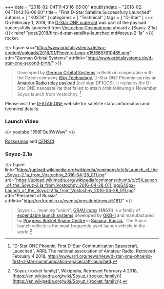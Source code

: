 +++
date = "2018-02-04T11:43:16-06:00"
#publishdate = "2018-02-04T11:43:16-06:00"
title = "First D-Star Satellite Successfully Launched"
authors = [ "K0STK" ]
categories = [ "Technical" ]
tags = [ "D-Star" ]
+++
On February 1, 2018, the
[D-Star ONE cube sat](http://www.orbitalsystems.de/d-star-one-second-birth/)
was part of the payload successfully launched from
[Vostochny Cosmodrome](https://en.wikipedia.org/wiki/Vostochny_Cosmodrome)
aboard a
[Soyuz-2.1a]({{< relref "post/2018/first-d-star-satellite-launched.md#soyuz-2-1a" >}})
rocket.
<!--more-->

{{< figure src="http://www.orbitalsystems.de/wp-content/uploads/2018/01/Phoenix-Logo-e1516697610485.png" attr="German Orbital Systems" attrlink="http://www.orbitalsystems.de/d-star-one-second-birth/" >}}

>Developed by [German Orbital Systems](http://www.orbitalsystems.de/)
in Berlin in cooperation with the Czech company
[iSky Technology](http://www.iskytech.com/), D-Star ONE Phoenix carries an
[Amateur Radio relay payload](http://www.orbitalsystems.de/d-star-one-technical-details-radio-amateurs/?lang=en)
(call sign DP1GOS). It replaces the D-Star ONE nanosatellite that failed
to attain orbit following a November Soyuz launch from Vostochny. [^1]

[^1]: "D-Star ONE Phoenix, First D-Star Communication Spacecraft, Launched", ARRL The national association of Amateur Radio, Retrieved February 4 2018, http://www.arrl.org/news/view/d-star-one-phoenix-first-d-star-communication-spacecraft-launched.

Please visit the [D-STAR ONE](http://www.d-star.one/) website for satellite
status information and technical details.

### Launch Video

{{< youtube "559FQu0WWaw" >}}

[Roskosmos](https://www.roscosmos.ru/) and [CENSCI](http://www.russian.space/)

### Soyuz-2.1a

{{< figure link="https://upload.wikimedia.org/wikipedia/commons/c/c5/Launch_of_the_Soyuz-2.1a_from_Vostochny_2016-04-28_011.jpg" src="https://upload.wikimedia.org/wikipedia/commons/thumb/c/c5/Launch_of_the_Soyuz-2.1a_from_Vostochny_2016-04-28_011.jpg/640px-Launch_of_the_Soyuz-2.1a_from_Vostochny_2016-04-28_011.jpg" attr="President of Russia" attrlink="http://en.kremlin.ru/events/president/news/51817" >}}

>Soyuz (... meaning "union",
[GRAU index](https://en.wikipedia.org/wiki/Soyuz_(rocket_family))
**11A511**) is a family of
[expendable launch systems](https://en.wikipedia.org/wiki/Expendable_launch_system) developed by
[OKB-1](https://en.wikipedia.org/wiki/OKB-1) and manufactured by
[Progress Rocket Space Centre](https://en.wikipedia.org/wiki/Progress_Rocket_Space_Centre) in
[Samara, Russia.](https://en.wikipedia.org/wiki/Samara,_Russia).
The Soyuz launch vehicle is the most frequently used launch vehicle in
the world.[^2]

[^2]: "Soyuz (rocket family)", Wikipedia, Retrieved February 4 2018, [https://en.wikipedia.org/wiki/Soyuz_\(rocket_family\)](https://en.wikipedia.org/wiki/Soyuz_\(rocket_family\)).
